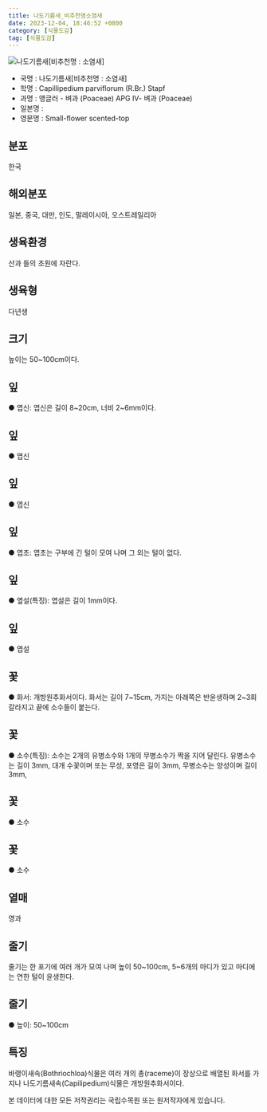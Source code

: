 ```yaml
---
title: 나도기름새_비추천명소염새
date: 2023-12-04, 18:46:52 +0800
category: [식물도감]
tag: [식물도감]
---
```




![나도기름새[비추천명 : 소염새]](http://www.nature.go.kr/fileUpload/plants/basic/Gramineae/Capillipedium/22105/22105_1_th2.JPG)
- 국명 : 나도기름새[비추천명 : 소염새]
- 학명 : Capillipedium parviflorum (R.Br.) Stapf
- 과명 : 앵글러 - 벼과 (Poaceae) APG Ⅳ- 벼과 (Poaceae)
- 일본명 : 
- 영문명 : Small-flower scented-top


## 분포
한국
## 해외분포
일본, 중국, 대만, 인도, 말레이시아, 오스트레일리아
## 생육환경
산과 들의 초원에 자란다.
## 생육형
다년생
## 크기
높이는 50~100cm이다.
## 잎
● 엽신: 엽신은 길이 8~20cm, 너비 2~6mm이다.
## 잎
● 엽신
## 잎
● 엽신
## 잎
● 엽초: 엽초는 구부에 긴 털이 모여 나며 그 외는 털이 없다.
## 잎
● 옆설(특징): 엽설은 길이 1mm이다.
## 잎
● 엽설
## 꽃
● 화서: 개방원추화서이다. 화서는 길이 7~15cm, 가지는 아래쪽은 반윤생하며 2~3회 갈라지고 끝에 소수들이 붙는다.
## 꽃
● 소수(특징): 소수는 2개의 유병소수와 1개의 무병소수가 짝을 지어 달린다. 유병소수는 길이 3mm, 대개 수꽃이며 또는 무성, 포영은 길이 3mm, 무병소수는 양성이며 길이 3mm, 
## 꽃
● 소수
## 꽃
● 소수
## 열매
영과
## 줄기
줄기는 한 포기에 여러 개가 모여 나며 높이 50~100cm, 5~6개의 마디가 있고 마디에는 연한 털이 윤생한다.
## 줄기
● 높이: 50~100cm
## 특징
바랭이새속(Bothriochloa)식물은 여러 개의 총(raceme)이 장상으로 배열된 화서를 가지나 나도기름새속(Capilipedium)식물은 개방원추화서이다.






본 데이터에 대한 모든 저작권리는 국립수목원 또는 원저작자에게 있습니다.
